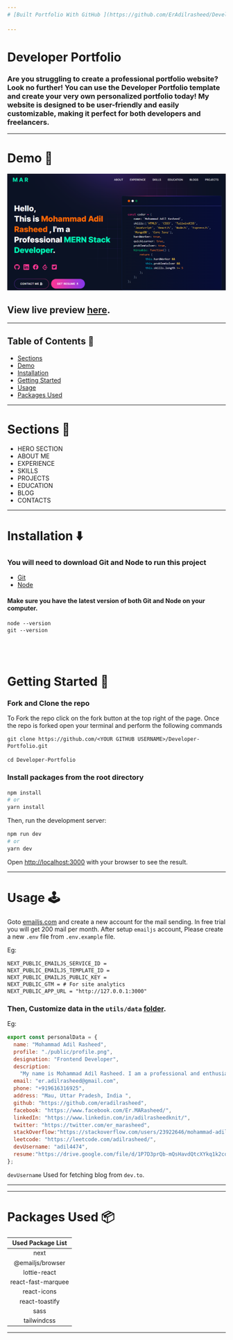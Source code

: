 ```yaml
---
# [Built Portfolio With GitHub ](https://github.com/ErAdilrasheed/Developer-Portfolio)

---
```


# Developer Portfolio

### Are you struggling to create a professional portfolio website? Look no further! You can use the Developer Portfolio template and create your very own personalized portfolio today! My website is designed to be user-friendly and easily customizable, making it perfect for both developers and freelancers.

---

# Demo :movie_camera:

![](./public/image/screen.png)

## View live preview [here](https://adilrasheed.tech).

---

## Table of Contents :scroll:

- [Sections](#sections-bookmark)
- [Demo](#demo-movie_camera)
- [Installation](#installation-arrow_down)
- [Getting Started](#getting-started-dart)
- [Usage](#usage-joystick)
- [Packages Used](#packages-used-package)

---

# Sections :bookmark:

- HERO SECTION
- ABOUT ME
- EXPERIENCE
- SKILLS
- PROJECTS
- EDUCATION
- BLOG
- CONTACTS

---

# Installation :arrow_down:

### You will need to download Git and Node to run this project

- [Git](https://git-scm.com/downloads)
- [Node](https://nodejs.org/en/download/)

#### Make sure you have the latest version of both Git and Node on your computer.

```
node --version
git --version
```

## <br />

# Getting Started :dart:

### Fork and Clone the repo

To Fork the repo click on the fork button at the top right of the page. Once the repo is forked open your terminal and perform the following commands

```
git clone https://github.com/<YOUR GITHUB USERNAME>/Developer-Portfolio.git

cd Developer-Portfolio
```

### Install packages from the root directory

```bash
npm install
# or
yarn install
```

Then, run the development server:

```bash
npm run dev
# or
yarn dev
```

Open [http://localhost:3000](http://localhost:3000) with your browser to see the result.

---

# Usage :joystick:

Goto [emailjs.com](https://www.emailjs.com/) and create a new account for the mail sending. In free trial you will get 200 mail per month. After setup `emailjs` account, Please create a new `.env` file from `.env.example` file.

Eg:

```env
NEXT_PUBLIC_EMAILJS_SERVICE_ID =
NEXT_PUBLIC_EMAILJS_TEMPLATE_ID =
NEXT_PUBLIC_EMAILJS_PUBLIC_KEY =
NEXT_PUBLIC_GTM = # For site analytics
NEXT_PUBLIC_APP_URL = "http://127.0.0.1:3000"
```

### Then, Customize data in the `utils/data` [folder](https://github.com/ErAdilrasheed/Developer-Portfolio/tree/main/utils/data).

Eg:

```javascript
export const personalData = {
  name: "Mohammad Adil Rasheed",
  profile: "./public/profile.png",
  designation: "Frontend Developer",
  description:
    "My name is Mohammad Adil Rasheed. I am a professional and enthusiastic programmer in my daily life. I am a quick learner with a self-learning attitude. I love to learn and explore new technologies and am passionate about problem-solving. I love almost all the stacks of web application development and love to make the web more open to the world. My core skill is based on JavaScript and I love to do most of the things using JavaScript. I am available for any kind of job opportunity that suits my skills and interests.",
  email: "er.adilrasheed@gmail.com",
  phone: "+919616316925",
  address: "Mau, Uttar Pradesh, India ",
  github: "https://github.com/eradilrasheed",
  facebook: "https://www.facebook.com/Er.MARasheed/",
  linkedIn: "https://www.linkedin.com/in/adilrasheedknit/",
  twitter: "https://twitter.com/er_marasheed",
  stackOverflow:"https://stackoverflow.com/users/23922646/mohammad-adil-rasheed",
  leetcode: "https://leetcode.com/adilrasheed/",
  devUsername: "adil4474",
  resume:"https://drive.google.com/file/d/1P7D3prQb-mQsHavdQtcXYkq1k2coBJmz/view?usp=drive_link",
};
```

`devUsername` Used for fetching blog from `dev.to`.

---

---

# Packages Used :package:

| Used Package List  |
| :----------------: |
|        next        |
|  @emailjs/browser  |
|    lottie-react    |
| react-fast-marquee |
|    react-icons     |
|   react-toastify   |
|        sass        |
|    tailwindcss     |

---
